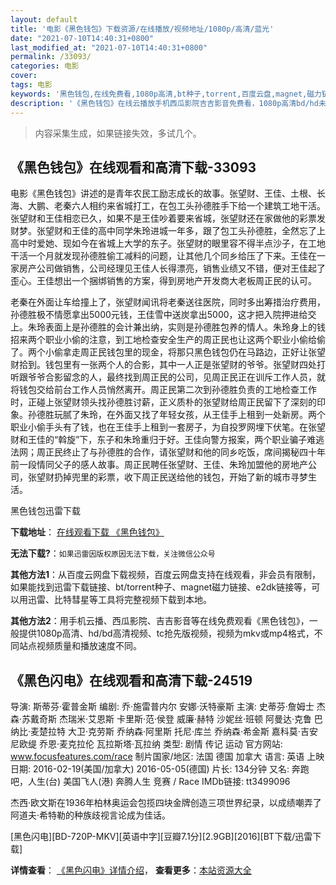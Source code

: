 ```yaml
---
layout: default
title: '电影《黑色钱包》下载资源/在线播放/视频地址/1080p/高清/蓝光'
date: "2021-07-10T14:40:31+0800"
last_modified_at: "2021-07-10T14:40:31+0800"
permalink: /33093/
categories: 电影
cover:
tags: 电影
keywords: '黑色钱包,在线免费看,1080p高清,bt种子,torrent,百度云盘,magnet,磁力链,迅雷下载资源'
description: '《黑色钱包》在线云播放手机西瓜影院吉吉影音免费看，1080p高清bd/hd未删减完整版和tc抢先枪版，mkv/mp4格式，附带bt/torrent种子、magnet/磁力链、百度云盘、网盘资源迅雷下载链接'
---
```


>内容采集生成，如果链接失效，多试几个。


## 《黑色钱包》在线观看和高清下载-33093

电影《黑色钱包》讲述的是青年农民工励志成长的故事。张望财、王佳、土根、长海、大鹏、老秦六人相约来省城打工，在包工头孙德胜手下给一个建筑工地干活。张望财和王佳相恋已久，如果不是王佳吵着要来省城，张望财还在家做他的彩票发财梦。张望财和王佳的高中同学朱玲进城一年多，跟了包工头孙德胜，全然忘了上高中时爱她、现如今在省城上大学的东子。张望财的眼里容不得半点沙子，在工地干活一个月就发现孙德胜偷工减料的问题，让其他几个同乡给压了下来。王佳在一家房产公司做销售，公司经理见王佳人长得漂亮，销售业绩又不错，便对王佳起了歪心。王佳想出一个捆绑销售的方案，得到房地产开发商大老板周正民的认可。</p>老秦在外面让车给撞上了，张望财闻讯将老秦送往医院，同时多出筹措治疗费用，孙德胜极不情愿拿出5000元钱，王佳雪中送炭拿出5000，这才把入院押进给交上。朱玲表面上是孙德胜的会计兼出纳，实则是孙德胜包养的情人。朱玲身上的钱招来两个职业小偷的注意，到工地检查安全生产的周正民也让这两个职业小偷给偷了。两个小偷拿走周正民钱包里的现金，将那只黑色钱包仍在马路边，正好让张望财拾到。钱包里有一张两个人的合影，其中一人正是张望财的爷爷。张望财四处打听跟爷爷合影留念的人，最终找到周正民的公司，见周正民正在训斥工作人员，就将钱包交给前台工作人员悄然离开。周正民第二次到孙德胜负责的工地检查工作时，正碰上张望财领头找孙德胜讨薪，正义质朴的张望财给周正民留下了深刻的印象。孙德胜玩腻了朱玲，在外面又找了年轻女孩，从王佳手上租到一处新房。两个职业小偷手头有了钱，也在王佳手上租到一套房子，为自投罗网埋下伏笔。在张望财和王佳的&ldquo;斡旋”下，东子和朱玲重归于好。王佳向警方报案，两个职业骗子难逃法网；周正民终止了与孙德胜的合作，请张望财和他的同乡吃饭，席间揭秘四十年前一段情同父子的感人故事。周正民聘任张望财、王佳、朱玲加盟他的房地产公司，张望财扔掉兜里的彩票，收下周正民送给他的钱包，开始了新的城市寻梦生活。<br />


黑色钱包迅雷下载

**下载地址**： [在线观看下载 《黑色钱包》](https://www.993dy.com//vod-detail-id-15690.html) 


**无法下载?**：`如果迅雷因版权原因无法下载，关注微信公众号 `

**其他方法1**：从百度云网盘下载视频，百度云网盘支持在线观看，非会员有限制，如果能找到迅雷下载链接、bt/torrent种子、magnet磁力链接、e2dk链接等，可以用迅雷、比特彗星等工具将完整视频下载到本地。

**其他方法2**：用手机云播、西瓜影院、吉吉影音等在线免费观看《黑色钱包》，一般提供1080p高清、hd/bd高清视频、tc抢先版视频，视频为mkv或mp4格式，不同站点视频质量和播放速度不同。


## 《黑色闪电》在线观看和高清下载-24519

导演: 斯蒂芬·霍普金斯 编剧: 乔·施雷普内尔 安娜·沃特豪斯 主演: 史蒂芬·詹姆士 杰森·苏戴奇斯 杰瑞米·艾恩斯 卡里斯·范·侯登 威廉·赫特 沙妮丝·班顿 阿曼达·克鲁 巴纳比·麦楚拉特 大卫·克劳斯 乔纳森·阿里斯 托尼·库兰 乔纳森·希金斯 嘉科莫·吉安尼欧缇 乔恩·麦克拉伦 瓦拉斯塔·瓦拉纳 类型: 剧情 传记 运动 官方网站: www.focusfeatures.com/race 制片国家/地区: 法国 德国 加拿大 语言: 英语 上映日期: 2016-02-19(美国/加拿大) 2016-05-05(德国) 片长: 134分钟 又名: 奔跑吧，人生(台) 美国飞人(港) 奔腾人生 竞赛 / Race IMDb链接: tt3499096

杰西·欧文斯在1936年柏林奥运会包揽四块金牌创造三项世界纪录，以成绩嘲弄了阿道夫·希特勒的种族歧视言论成为佳话。


[黑色闪电][BD-720P-MKV][英语中字][豆瓣7.1分][2.9GB][2016][BT下载/迅雷下载]

**详情查看**： [《黑色闪电》详情介绍](/movie/24519/)， **查看更多**：[本站资源大全](/movie/t/all/)

